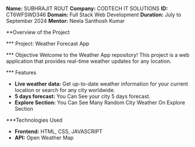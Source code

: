 **Name:** SUBHRAJIT ROUT
**Company:** CODTECH IT SOLUTIONS
**ID:** CT6WFSWD346
**Domain:** Full Stack Web Development
**Duration:** July to September 2024
**Mentor:** Neela Santhosh Kumar


**Overview of the Project

*** Project: Weather Forecast App

*** Objective
Welcome to the Weather App repository! This project is a web application that provides real-time weather updates for any location.

*** Features
- **Live weather data:** Get up-to-date weather information for your current location or search for any city worldwide.
- **5 days forecast:** You Can See your city 5 days forecast.
- **Explore Section:** You Can See Many Random City Weather On Explore Section

***Technologies Used
- **Frontend:** HTML, CSS, JAVASCRIPT
- **API:** Open Weather Map
